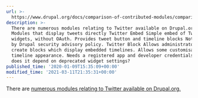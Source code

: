 ```yaml
---
url: >-
  https://www.drupal.org/docs/comparison-of-contributed-modules/comparison-of-twitter-modules
description: >-
  There are numerous modules relating to Twitter available on Drupal.org.
  Modules that display tweets directly Twitter Embed Simple embed of Twitter
  widgets, without OAuth. Provides tweet button and timeline blocks Not covered
  by Drupal security advisory policy. Twitter Block Allows administrators to
  create blocks which display embedded timelines. Allows some customisation of
  timeline appearance. Needs a registered app and developer credentials. TODO:
  does it depend on deprecated widget settings?
published_time: '2020-01-09T15:35:09+00:00'
modified_time: '2021-03-11T21:35:31+00:00'
---
```

There are [numerous modules relating to Twitter available on Drupal.org.](https://www.drupal.org/search/site/twitter?f%5B0%5D=&f%5B1%5D=&f%5B2%5D=&f%5B3%5D=drupal%5Fcore%3A7234&f%5B4%5D=sm%5Ffield%5Fproject%5Ftype%3Afull&f%5B5%5D=&f%5B6%5D=&f%5B7%5D=ss%5Fmeta%5Ftype%3Amodule&solrsort=score+desc)
